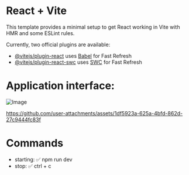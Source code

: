 # React + Vite

This template provides a minimal setup to get React working in Vite with HMR and some ESLint rules.

Currently, two official plugins are available:

- [@vitejs/plugin-react](https://github.com/vitejs/vite-plugin-react/blob/main/packages/plugin-react/README.md) uses [Babel](https://babeljs.io/) for Fast Refresh
- [@vitejs/plugin-react-swc](https://github.com/vitejs/vite-plugin-react-swc) uses [SWC](https://swc.rs/) for Fast Refresh

# Application interface:
![Image](https://github.com/user-attachments/assets/45c6381b-0c3e-4a25-9e2f-6401aaaa723f)

https://github.com/user-attachments/assets/1df5923a-625a-4bfd-862d-27c9444fc83f

# Commands
- starting:
  ✅ npm run dev
- stop:
  ✅ ctrl + c
